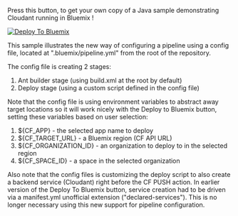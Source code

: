 Press this button, to get your own copy of a Java sample demonstrating Cloudant running in Bluemix !

[![Deploy To Bluemix](https://bluemix.net/deploy/button.png)](http://bluemix.net/deploy?repository=https://github.com/hmagph/sample-java-cloudant)

This sample illustrates the new way of configuring a pipeline using a config file, located at ".bluemix/pipeline.yml" from the root of the repository.

The config file is creating 2 stages:
1. Ant builder stage (using build.xml at the root by default)
2. Deploy stage (using a custom script defined in the config file)

Note that the config file is using environment variables to abstract away target locations so it will work nicely with the Deploy to Bluemix button, setting these variables based on user selection:

1. ${CF_APP} - the selected app name to deploy
2. ${CF_TARGET_URL} - a Bluemix region (CF API URL)
3. ${CF_ORGANIZATION_ID} - an organization to deploy to in the selected region
4. ${CF_SPACE_ID} - a space in the selected organization

Also note that the config files is customizing the deploy script to also create a backend service (Cloudant) right before the CF PUSH action.
In earlier version of the Deploy To Bluemix button, service creation had to be driven via a manifest.yml unofficial extension ("declared-services"). This is no longer necessary using this new support for pipeline configuration.
 

